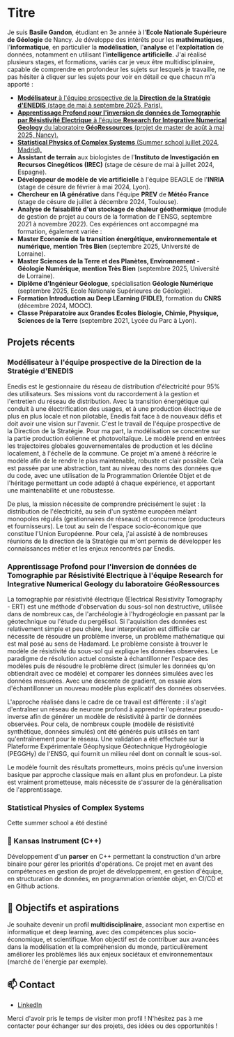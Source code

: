 # Titre

Je suis **Basile Gandon**, étudiant en 3e année à l'**Ecole Nationale Supérieure de Géologie** de Nancy. Je développe des intérêts pour les **mathématiques**, l'**informatique**, en particulier la **modélisation**, l'**analyse** et l'**exploitation** de données, notamment en utilisant l'**intelligence artificielle**. J'ai réalisé plusieurs stages, et formations, variés car je veux être multidisciplinaire, capable de comprendre en profondeur les sujets sur lesquels je travaille, ne pas hésiter à cliquer sur les sujets pour voir en détail ce que chacun m'a apporté :
 - [**Modélisateur** à l'équipe prospective de la **Direction de la Stratégie d'ENEDIS** (stage de mai à septembre 2025, Paris).](#modélisateur-à-léquipe-prospective-de-la-direction-de-la-stratégie-denedis)
 - [**Apprentissage Profond pour l'inversion de données de Tomographie par Résistivité Electrique** à l'équipe **Research for Integrative Numerical Geology** du laboratoire **GéoRessources** (projet de master de août à mai 2025, Nancy).](#apprentissage-profond-pour-linversion-de-données-de-tomographie-par-résistivité-electrique-à-léquipe-research-for-integrative-numerical-geology-du-laboratoire-géoressources)
 - [**Statistical Physics of Complex Systems** (Summer school juillet 2024, Madrid).](#statistical-physics-of-complex-systems)
 - **Assistant de terrain** aux biologistes de l'**Instituto de Investigación en Recursos Cinegéticos (IREC)** (stage de césure de mai à juillet 2024, Espagne).
 - **Développeur de modèle de vie artificielle** à l'équipe BEAGLE de l'**INRIA** (stage de césure de février à mai 2024, Lyon).
 - **Chercheur en IA générative** dans l'équipe **PREV** de **Météo France** (stage de césure de juillet à décembre 2024, Toulouse).
 - **Analyse de faisabilité d'un stockage de chaleur géothermique** (module de gestion de projet au cours de la formation de l'ENSG, septembre 2021 à novembre 2022).
Ces expériences ont accompagné ma formation, également variée :
 - **Master Economie de la transition énergétique, environnementale et numérique**, **mention Très Bien** (septembre 2025, Université de Lorraine).
 - **Master Sciences de la Terre et des Planètes, Environnement - Géologie Numérique**, **mention Très Bien** (septembre 2025, Université de Lorraine).
 - **Diplôme d'Ingénieur Géologue**, spécialisation **Géologie Numérique** (septembre 2025, Ecole Nationale Supérieures de Géologie).
 - **Formation Introduction au Deep LEarning (FIDLE)**, formation du **CNRS** (décembre 2024, MOOC).
 - **Classe Préparatoire aux Grandes Ecoles Biologie, Chimie, Physique, Sciences de la Terre** (septembre 2021, Lycée du Parc à Lyon).


## Projets récents
### **Modélisateur** à l'équipe prospective de la **Direction de la Stratégie d'ENEDIS**
Enedis est le gestionnaire du réseau de distribution d'électricité pour 95% des utilisateurs. Ses missions vont du raccordement à la gestion et l'entretien du réseau de distribution. Avec la transition énergétique qui conduit à une électrification des usages, et à une production électrique de plus en plus locale et non pilotable, Enedis fait face à de nouveaux défis et doit avoir une vision sur l'avenir. C'est le travail de l'équipe prospective de la Direction de la Stratégie. Pour ma part, la modélisation se concentre sur la partie production éolienne et photovoltaïque. Le modèle prend en entrées les trajectoires globales gouvernementales de production et les décline localement, à l'échelle de la commune. Ce projet m'a amené à réécrire le modèle afin de le rendre le plus maintenable, robuste et clair possible. Cela est passée par une abstraction, tant au niveau des noms des données que du code, avec une utilisation de la Programmation Orientée Objet et de l'héritage permettant un code adapté à chaque expérience, et apportant une maintenabilité et une robustesse.

De plus, la mission nécessite de comprendre précisément le sujet : la distribution de l'électricité, au sein d'un système européen mélant monopoles régulés (gestionnaires de réseaux) et concurrence (producteurs et fournisseurs). Le tout au sein de l'espace socio-économique que constitue l'Union Européenne. Pour cela, j'ai assisté à de nombreuses réunions de la direction de la Stratégie qui m'ont permis de développer les connaissances métier et les enjeux rencontrés par Enedis.

### **Apprentissage Profond pour l'inversion de données de Tomographie par Résistivité Electrique** à l'équipe **Research for Integrative Numerical Geology** du laboratoire **GéoRessources**
La tomographie par résistivité électrique (Electrical Resistivity Tomography - ERT) est une méthode d'observation du sous-sol non destructive, utilisée dans de nombreux cas, de l'archéologie à l'hydrogéologie en passant par la géotechnique ou l'étude du pergélisol. Si l'aquisition des données est relativement simple et peu chère, leur interprétation est difficile car nécessite de résoudre un problème inverse, un problème mathématique qui est mal posé au sens de Hadamard. Le problème consiste à trouver le modèle de résistivité du sous-sol qui explique les données observées. Le paradigme de résolution actuel consiste à échantillonner l'espace des modèles puis de résoudre le problème direct (simuler les données qu'on obtiendrait avec ce modèle) et comparer les données simulées avec les données mesurées. Avec une descente de gradient, on essaie alors d'échantillonner un nouveau modèle plus explicatif des données observées.

L'approche réalisée dans le cadre de ce travail est différente : il s'agit d'entraîner un réseau de neurone profond à apprendre l'opérateur pseudo-inverse afin de générer un modèle de résistivité à partir de données observées. Pour cela, de nombreux couple (modèle de résistivité synthétique, données simulés) ont été générés puis utilisés en tant qu'entraînement pour le réseau. Une validation a été effectuée sur la Plateforme Expérimentale Géophysique Géotechnique Hydrogéologie (PEGGHy) de l'ENSG, qui fournit un milieu réel dont on connaît le sous-sol.

Le modèle fournit des résultats prometteurs, moins précis qu'une inversion basique par approche classique mais en allant plus en profondeur. La piste est vraiment prometteuse, mais nécessite de s'assurer de la généralisation de l'apprentissage.

### **Statistical Physics of Complex Systems**
Cette summer school a été destiné

### 🔹 Kansas Instrument (C++)
Développement d'un **parser** en C++ permettant la construction d'un arbre binaire pour gérer les priorités d'opérations. Ce projet met en avant des compétences en gestion de projet de développement, en gestion d'équipe, en structuration de données, en programmation orientée objet, en CI/CD et en Github actions.

## 🎯 Objectifs et aspirations

Je souhaite devenir un profil **multidisciplinaire**, associant mon expertise en informatique et deep learning, avec des compétences plus socio-économique, et scientifique. Mon objectif est de contribuer aux avancées dans la modélisation et la compréhension du monde, particulièrement améliorer les problèmes liés aux enjeux sociétaux et environnementaux (marché de l'énergie par exemple).

## 📫 Contact

- [LinkedIn](https://www.linkedin.com/in/basile-gandon)

Merci d'avoir pris le temps de visiter mon profil ! N'hésitez pas à me contacter pour échanger sur des projets, des idées ou des opportunités !

